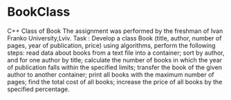 # BookClass
C++ Class of Book
The assignment was performed by the freshman of Ivan Franko University,Lviv.
Task :
Develop a class Book (title, author, number of pages, year of publication, price) using algorithms, perform the following steps: 
read data about books from a text file into a container; 
sort by author, and for one author by title; 
calculate the number of books in which the year of publication falls within the specified limits; 
transfer the book of the given author to another container; 
print all books with the maximum number of pages; 
find the total cost of all books; 
increase the price of all books by the specified percentage.
